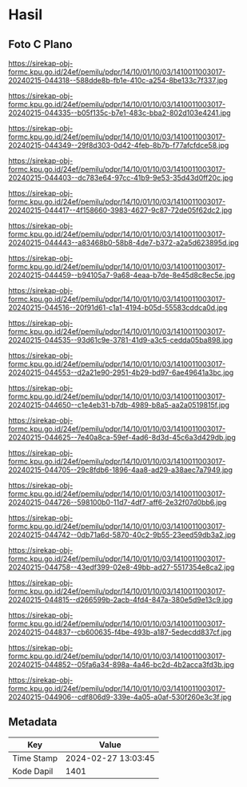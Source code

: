 # Hasil

## Foto C Plano

https://sirekap-obj-formc.kpu.go.id/24ef/pemilu/pdpr/14/10/01/10/03/1410011003017-20240215-044318--588dde8b-fb1e-410c-a254-8be133c7f337.jpg

https://sirekap-obj-formc.kpu.go.id/24ef/pemilu/pdpr/14/10/01/10/03/1410011003017-20240215-044335--b05f135c-b7e1-483c-bba2-802d103e4241.jpg

https://sirekap-obj-formc.kpu.go.id/24ef/pemilu/pdpr/14/10/01/10/03/1410011003017-20240215-044349--29f8d303-0d42-4feb-8b7b-f77afcfdce58.jpg

https://sirekap-obj-formc.kpu.go.id/24ef/pemilu/pdpr/14/10/01/10/03/1410011003017-20240215-044403--dc783e64-97cc-41b9-9e53-35d43d0ff20c.jpg

https://sirekap-obj-formc.kpu.go.id/24ef/pemilu/pdpr/14/10/01/10/03/1410011003017-20240215-044417--4f158660-3983-4627-9c87-72de05f62dc2.jpg

https://sirekap-obj-formc.kpu.go.id/24ef/pemilu/pdpr/14/10/01/10/03/1410011003017-20240215-044443--a83468b0-58b8-4de7-b372-a2a5d623895d.jpg

https://sirekap-obj-formc.kpu.go.id/24ef/pemilu/pdpr/14/10/01/10/03/1410011003017-20240215-044459--b94105a7-9a68-4eaa-b7de-8e45d8c8ec5e.jpg

https://sirekap-obj-formc.kpu.go.id/24ef/pemilu/pdpr/14/10/01/10/03/1410011003017-20240215-044516--20f91d61-c1a1-4194-b05d-55583cddca0d.jpg

https://sirekap-obj-formc.kpu.go.id/24ef/pemilu/pdpr/14/10/01/10/03/1410011003017-20240215-044535--93d61c9e-3781-41d9-a3c5-cedda05ba898.jpg

https://sirekap-obj-formc.kpu.go.id/24ef/pemilu/pdpr/14/10/01/10/03/1410011003017-20240215-044553--d2a21e90-2951-4b29-bd97-6ae49641a3bc.jpg

https://sirekap-obj-formc.kpu.go.id/24ef/pemilu/pdpr/14/10/01/10/03/1410011003017-20240215-044650--c1e4eb31-b7db-4989-b8a5-aa2a0519815f.jpg

https://sirekap-obj-formc.kpu.go.id/24ef/pemilu/pdpr/14/10/01/10/03/1410011003017-20240215-044625--7e40a8ca-59ef-4ad6-8d3d-45c6a3d429db.jpg

https://sirekap-obj-formc.kpu.go.id/24ef/pemilu/pdpr/14/10/01/10/03/1410011003017-20240215-044705--29c8fdb6-1896-4aa8-ad29-a38aec7a7949.jpg

https://sirekap-obj-formc.kpu.go.id/24ef/pemilu/pdpr/14/10/01/10/03/1410011003017-20240215-044726--598100b0-11d7-4df7-aff6-2e32f07d0bb6.jpg

https://sirekap-obj-formc.kpu.go.id/24ef/pemilu/pdpr/14/10/01/10/03/1410011003017-20240215-044742--0db71a6d-5870-40c2-9b55-23eed59db3a2.jpg

https://sirekap-obj-formc.kpu.go.id/24ef/pemilu/pdpr/14/10/01/10/03/1410011003017-20240215-044758--43edf399-02e8-49bb-ad27-5517354e8ca2.jpg

https://sirekap-obj-formc.kpu.go.id/24ef/pemilu/pdpr/14/10/01/10/03/1410011003017-20240215-044815--d266599b-2acb-4fd4-847a-380e5d9e13c9.jpg

https://sirekap-obj-formc.kpu.go.id/24ef/pemilu/pdpr/14/10/01/10/03/1410011003017-20240215-044837--cb600635-f4be-493b-a187-5edecdd837cf.jpg

https://sirekap-obj-formc.kpu.go.id/24ef/pemilu/pdpr/14/10/01/10/03/1410011003017-20240215-044852--05fa6a34-898a-4a46-bc2d-4b2acca3fd3b.jpg

https://sirekap-obj-formc.kpu.go.id/24ef/pemilu/pdpr/14/10/01/10/03/1410011003017-20240215-044906--cdf806d9-339e-4a05-a0af-530f260e3c3f.jpg


## Metadata

| Key        | Value               |
| ---------- | ------------------- |
| Time Stamp | 2024-02-27 13:03:45 |
| Kode Dapil | 1401                |



